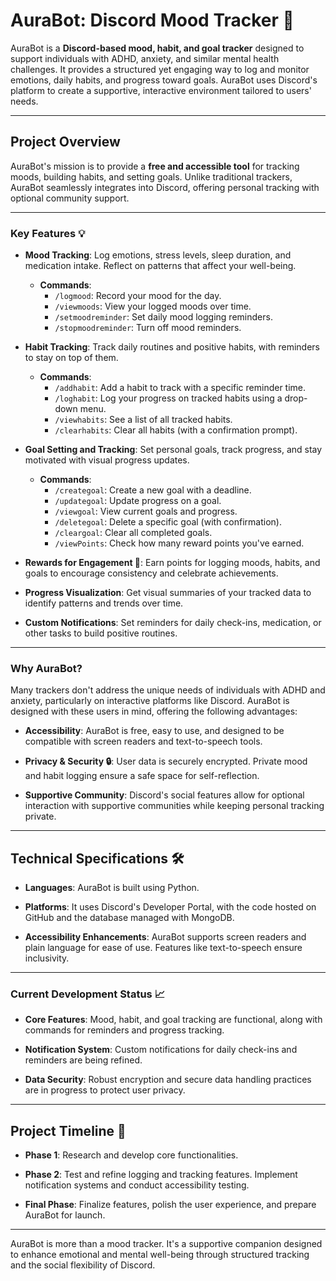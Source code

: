 # AuraBot: Discord Mood Tracker 🌈

AuraBot is a **Discord-based mood, habit, and goal tracker** designed to support individuals with ADHD, anxiety, and similar mental health challenges. It provides a structured yet engaging way to log and monitor emotions, daily habits, and progress toward goals. AuraBot uses Discord's platform to create a supportive, interactive environment tailored to users' needs.

---

## Project Overview

AuraBot's mission is to provide a **free and accessible tool** for tracking moods, building habits, and setting goals. Unlike traditional trackers, AuraBot seamlessly integrates into Discord, offering personal tracking with optional community support.

---

### Key Features 💡

- **Mood Tracking**:
  Log emotions, stress levels, sleep duration, and medication intake. Reflect on patterns that affect your well-being.
  - **Commands**:
    - `/logmood`: Record your mood for the day.
    - `/viewmoods`: View your logged moods over time.
    - `/setmoodreminder`: Set daily mood logging reminders.
    - `/stopmoodreminder`: Turn off mood reminders.

- **Habit Tracking**:
  Track daily routines and positive habits, with reminders to stay on top of them.
  - **Commands**:
    - `/addhabit`: Add a habit to track with a specific reminder time.
    - `/loghabit`: Log your progress on tracked habits using a drop-down menu.
    - `/viewhabits`: See a list of all tracked habits.
    - `/clearhabits`: Clear all habits (with a confirmation prompt).

- **Goal Setting and Tracking**:
  Set personal goals, track progress, and stay motivated with visual progress updates.
  - **Commands**:
    - `/creategoal`: Create a new goal with a deadline.
    - `/updategoal`: Update progress on a goal.
    - `/viewgoal`: View current goals and progress.
    - `/deletegoal`: Delete a specific goal (with confirmation).
    - `/cleargoal`: Clear all completed goals.
    - `/viewPoints`: Check how many reward points you've earned.

- **Rewards for Engagement 🎉**:
  Earn points for logging moods, habits, and goals to encourage consistency and celebrate achievements.

- **Progress Visualization**:
  Get visual summaries of your tracked data to identify patterns and trends over time.

- **Custom Notifications**:
  Set reminders for daily check-ins, medication, or other tasks to build positive routines.

---

### Why AuraBot?

Many trackers don't address the unique needs of individuals with ADHD and anxiety, particularly on interactive platforms like Discord. AuraBot is designed with these users in mind, offering the following advantages:

- **Accessibility**:
  AuraBot is free, easy to use, and designed to be compatible with screen readers and text-to-speech tools.

- **Privacy & Security 🔒**:
  User data is securely encrypted. Private mood and habit logging ensure a safe space for self-reflection.

- **Supportive Community**:
  Discord's social features allow for optional interaction with supportive communities while keeping personal tracking private.

---

## Technical Specifications 🛠️

- **Languages**:
  AuraBot is built using Python.

- **Platforms**:
  It uses Discord's Developer Portal, with the code hosted on GitHub and the database managed with MongoDB.

- **Accessibility Enhancements**:
  AuraBot supports screen readers and plain language for ease of use. Features like text-to-speech ensure inclusivity.

---

### Current Development Status 📈

- **Core Features**:
  Mood, habit, and goal tracking are functional, along with commands for reminders and progress tracking.

- **Notification System**:
  Custom notifications for daily check-ins and reminders are being refined.

- **Data Security**:
  Robust encryption and secure data handling practices are in progress to protect user privacy.

---

## Project Timeline 📅

- **Phase 1**:
  Research and develop core functionalities.

- **Phase 2**:
  Test and refine logging and tracking features. Implement notification systems and conduct accessibility testing.

- **Final Phase**:
  Finalize features, polish the user experience, and prepare AuraBot for launch.

---

AuraBot is more than a mood tracker. It's a supportive companion designed to enhance emotional and mental well-being through structured tracking and the social flexibility of Discord.